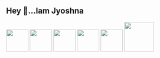 <h2>Hey 👋...Iam Jyoshna</h2>
<div style='display: 'flex';>
  
<img src='https://i.gifer.com/origin/32/32e3494b4e27ace81a100b0d414311f0_w200.webp' height='60px'  alt=''>
<img src='https://tse2.mm.bing.net/th?id=OIP.m21yF8jp9ZU_IHwzsMd2RQAAAA&pid=Api&P=0&h=180' height='60px' alt=''>
<img src='https://image.shutterstock.com/image-vector/logo-vector-html-5-low-260nw-1601607721.jpg' height='60px' alt=''>
<img src='https://image.shutterstock.com/image-vector/logo-vector-css-3-low-260nw-1902943426.jpg' height='60px' alt=''>
<img src='https://image.shutterstock.com/image-vector/node-vector-logo-backend-programming-260nw-1597753591.jpg' height='60px' alt=''>
<img src='https://tse3.mm.bing.net/th?id=OIP.xCyfSx5WPvuXGEK3sgTvMAHaHa&pid=Api&P=0&h=180' height='80px' alt=''> 

</div>
